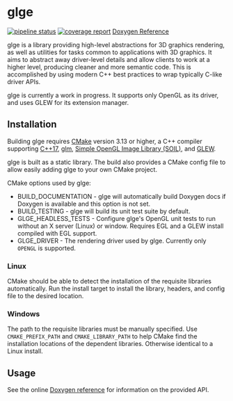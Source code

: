 glge
======
[![pipeline status](https://gitlab.com/mrhatch/glge/badges/master/pipeline.svg)](https://gitlab.com/mrhatch/glge/commits/master) 
[![coverage report](https://gitlab.com/mrhatch/glge/badges/master/coverage.svg)](https://gitlab.com/mrhatch/glge/commits/master) 
[Doxygen Reference](https://mrhatch.gitlab.io/glge)
 

glge is a library providing high-level abstractions for 3D graphics rendering, 
as well as utilities for tasks common to applications with 3D graphics. It 
aims to abstract away driver-level details and allow clients to work at a
higher level, producing cleaner and more semantic code. This is accomplished
by using modern C++ best practices to wrap typically C-like driver APIs.

glge is currently a work in progress. It supports only OpenGL as its driver,
and uses GLEW for its extension manager.

## Installation
Building glge requires [CMake](https://cmake.org/download/) version 3.13 or higher, 
a C++ compiler supporting [C++17](https://en.cppreference.com/w/cpp/compiler_support),
[glm](https://glm.g-truc.net), 
[Simple OpenGL Image Library (SOIL)](https://www.lonesock.net/soil.html), and
[GLEW](http://glew.sourceforge.net/).

glge is built as a static library. The build also provides a CMake config
file to allow easily adding glge to your own CMake project.

CMake options used by glge:
* BUILD_DOCUMENTATION - glge will automatically build Doxygen docs if Doxygen 
is available and this option is not set. 
* BUILD_TESTING - glge will build its unit test suite by default.
* GLGE_HEADLESS_TESTS - Configure glge's OpenGL unit tests to run without an 
X server (Linux) or window. Requires EGL and a GLEW install compiled with 
EGL support.
* GLGE_DRIVER - The rendering driver used by glge. Currently only `OPENGL` is supported.

### Linux
CMake should be able to detect the installation of the requisite libraries 
automatically. Run the install target to install the library, headers,
and config file to the desired location.

### Windows
The path to the requisite libraries must be manually specified. Use 
`CMAKE_PREFIX_PATH` and `CMAKE_LIBRARY_PATH` to help CMake find the
installation locations of the dependent libraries. Otherwise 
identical to a Linux install.

## Usage
See the online [Doxygen reference](https://mrhatch.gitlab.io/glge/) 
for information on the provided API.
